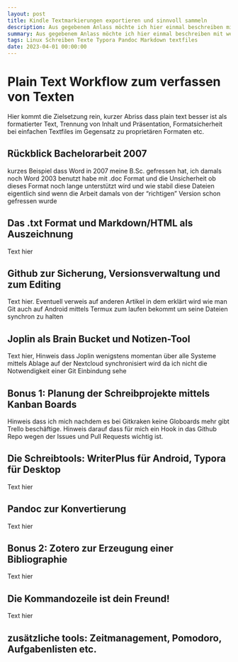 ```yaml
---
layout: post
title: Kindle Textmarkierungen exportieren und sinnvoll sammeln
description: Aus gegebenem Anlass möchte ich hier einmal beschreiben mit welchen Tools und welcher Toolchain ich arbeite um Texte abzufassen 
summary: Aus gegebenem Anlass möchte ich hier einmal beschreiben mit welchen Tools und welcher Toolchain ich arbeite um Texte abzufassen  
tags: Linux Schreiben Texte Typora Pandoc Markdown textfiles
date: 2023-04-01 00:00:00
---
```


# Plain Text Workflow zum verfassen von Texten

Hier kommt die Zielsetzung rein, kurzer Abriss dass plain text besser ist als formatierter Text, Trennung von Inhalt und Präsentation, Formatsicherheit bei einfachen Textfiles im Gegensatz zu proprietären Formaten etc.

## Rückblick Bachelorarbeit 2007

kurzes Beispiel dass Word in 2007 meine B.Sc. gefressen hat, ich damals noch Word 2003 benutzt habe mit .doc Format und die Unsicherheit ob dieses Format noch lange unterstützt wird und wie stabil diese Dateien eigentlich sind wenn die Arbeit damals von der “richtigen” Version schon gefressen wurde

## Das .txt Format und Markdown/HTML als Auszeichnung

Text hier

## Github zur Sicherung, Versionsverwaltung und zum Editing

Text hier. Eventuell verweis auf anderen Artikel in dem erklärt wird wie man Git auch auf Android mittels Termux zum laufen bekommt um seine Dateien synchron zu halten

## Joplin als Brain Bucket und Notizen-Tool

Text hier, Hinweis dass Joplin wenigstens momentan über alle Systeme mittels Ablage auf der Nextcloud synchronisiert wird da ich nicht die Notwendigkeit einer Git Einbindung sehe

## Bonus 1: Planung der Schreibprojekte mittels Kanban Boards

Hinweis dass ich mich nachdem es bei Gitkraken keine Globoards mehr gibt Trello beschäftige. Hinweis darauf dass für mich ein Hook in das Github Repo wegen der Issues und Pull Requests wichtig ist.

## Die Schreibtools: WriterPlus für Android, Typora für Desktop

Text hier

## Pandoc zur Konvertierung

Text hier

## Bonus 2: Zotero zur Erzeugung einer Bibliographie

Text hier

## Die Kommandozeile ist dein Freund!

Text hier

## zusätzliche tools: Zeitmanagement, Pomodoro, Aufgabenlisten etc.



